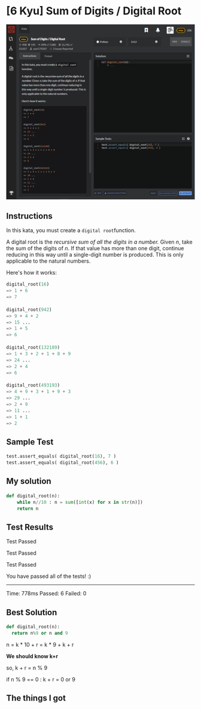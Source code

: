 # [6 Kyu] Sum of Digits / Digital Root

![image](./Problem.png)


## Instructions

In this kata, you must create a `digital root`function.

A digital root is the *recursive sum of all the digits in a number.* Given *n*, take the sum of the digits of *n*. If that value has more than one digit, continue reducing in this way until a single-digit number is produced. This is only applicable to the natural numbers.

Here's how it works:

```python
digital_root(16)
=> 1 + 6
=> 7

digital_root(942)
=> 9 + 4 + 2
=> 15 ...
=> 1 + 5
=> 6

digital_root(132189)
=> 1 + 3 + 2 + 1 + 8 + 9
=> 24 ...
=> 2 + 4
=> 6

digital_root(493193)
=> 4 + 9 + 3 + 1 + 9 + 3
=> 29 ...
=> 2 + 9
=> 11 ...
=> 1 + 1
=> 2
```



## Sample Test

```python
test.assert_equals( digital_root(16), 7 )
test.assert_equals( digital_root(456), 6 )
```



## My solution

```python
def digital_root(n):
    while n//10 : n = sum([int(x) for x in str(n)])
    return n
```



## Test Results

Test Passed

Test Passed

Test Passed

You have passed all of the tests! :)

---------

Time: 778ms Passed: 6 Failed: 0



## Best Solution

```python
def digital_root(n):
  return n%9 or n and 9
```

n = k * 10 + r = k * 9 + k + r

**We should know k+r**

so, k + r = n % 9

if n % 9 == 0 : k + r = 0 or 9



## The things I got

